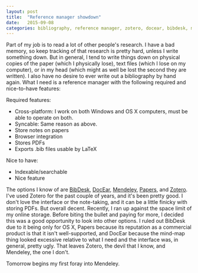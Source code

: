 ```yaml
---
layout: post
title:  "Reference manager showdown"
date:   2015-09-08
categories: bibliography, reference manager, zotero, docear, bibdesk, mendeley, papers
---
```


Part of my job is to read a lot of other people's research. I have a bad memory, so keep tracking of that research is pretty hard, unless I write something down. But in general, I tend to write things down on physical copies of the paper (which I physically lose), text files (which I lose on my computer), or in my head (which might as well be lost the second they are written). I also have no desire to ever write out a bibliography by hand again. What I need is a reference manager with the following required and nice-to-have features:

Required features:

- Cross-platform: I work on both Windows and OS X computers, must be able to operate on both.
- Syncable: Same reason as above.
- Store notes on papers
- Browser integration
- Stores PDFs
- Exports .bib files usable by LaTeX

Nice to have:

- Indexable/searchable
- Nice feature

The options I know of are [BibDesk][bibdesk], [DocEar][docear], [Mendeley][mendeley], [Papers][papers], and [Zotero][zotero]. I've used Zotero for the past couple of years, and it's been pretty good. I don't love the interface or the note-taking, and it can be a little finicky with storing PDFs. But overall decent. Recently, I ran up against the space limit of my online storage. Before biting the bullet and paying for more, I decided this was a good opportunity to look into other options. I ruled out BibDesk due to it being only for OS X, Papers because its reputation as a commercial product is that it isn't well-supported, and DocEar because the mind-map thing looked excessive relative to what I need and the interface was, in general, pretty ugly. That leaves Zotero, the devil that I know, and Mendeley, the one I don't.

Tomorrow begins my first foray into Mendeley.

[bibdesk]: http://bibdesk.sourceforge.net/
[docear]: http://www.docear.org/
[mendeley]: https://www.mendeley.com
[papers]: http://www.papersapp.com/
[zotero]: https://www.zotero.org/
